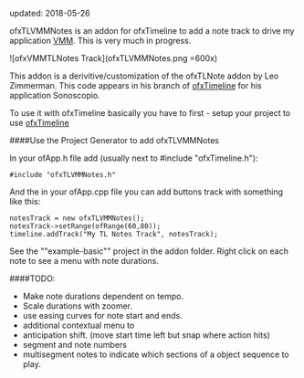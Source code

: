 updated: 2018-05-26

ofxTLVMMNotes is an addon for ofxTimeline to add a note track to drive my application [VMM](https://github.com/lg3bass/VMM). This is very much in progress. 

![ofxVMMTLNotes Track](ofxTLVMMNotes.png =600x)

This addon is a derivitive/customization of the ofxTLNote addon by Leo Zimmerman.  This code appears in his branch of [ofxTimeline](https://github.com/leozimmerman/ofxTimeline/commit/10847277b4535697b1e6ac2084669f13c90f51fe) for his application Sonoscopio.

To use it with ofxTimeline basically you have to first - setup your project to use [ofxTimeline](https://github/lg3bass/ofxTimeline")

####Use the Project Generator to add ofxTLVMMNotes

In your ofApp.h file add (usually next to #include "ofxTimeline.h"):

	
	#include "ofxTLVMMNotes.h"
	

And the in your ofApp.cpp file you can add buttons track with something like this:

	
	notesTrack = new ofxTLVMMNotes();
    notesTrack->setRange(ofRange(60,80));
    timeline.addTrack("My TL Notes Track", notesTrack);
    

See the ""example-basic"" project in the addon folder. Right click on each note to see a menu with note durations.


####TODO:
- Make note durations dependent on tempo.
- Scale durations with zoomer.
- use easing curves for note start and ends.
- additional contextual menu to 
- anticipation shift. (move start time left but snap where action hits)
- segment and note numbers
- multisegment notes to indicate which sections of a object sequence to play.





